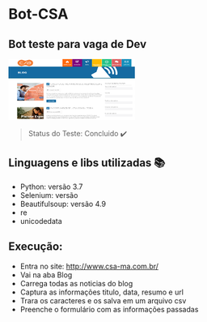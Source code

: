 # Bot-CSA
## Bot teste para vaga de Dev
<img src="https://raw.githubusercontent.com/edno2819/Bot-CSA/main/img_readme.png" height="120" width="250"/>

> Status do Teste: Concluido :heavy_check_mark:

## Linguagens e libs utilizadas :books:

- Python: versão 3.7
- Selenium: versão 
- Beautifulsoup: versão 4.9
- re
- unicodedata

## Execução:
- Entra no site: http://www.csa-ma.com.br/
- Vai na aba Blog
- Carrega todas as noticias do blog
- Captura as informações titulo, data, resumo e url
- Trara os caracteres e os salva em um arquivo csv
- Preenche o formulário com as informações passadas
